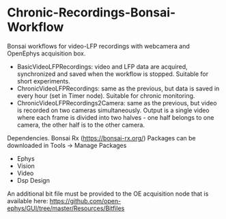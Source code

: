 # Chronic-Recordings-Bonsai-Workflow

Bonsai workflows for video-LFP recordings with webcamera and OpenEphys acquisition box. 
* BasicVideoLFPRecordings: video and LFP data are acquired, synchronized and saved when the workflow is stopped. Suitable for short experiments.
* ChronicVideoLFPRecordings: same as the previous, but data is saved in every hour (set in Timer node). Suitable for chronic monitoring.
* ChronicVideoLFPRecordings2Camera: same as the previous, but video is recorded on two cameras simultaneously. Output is a single video where each frame is divided into two halves - one half belongs to one camera, the other half is to the other camera.

Dependencies. 
Bonsai Rx (https://bonsai-rx.org/)
Packages can be downloaded in Tools -> Manage Packages
* Ephys
* Vision
* Video
* Dsp Design

An additional bit file must be provided to the OE acquisition node that is available here: https://github.com/open-ephys/GUI/tree/master/Resources/Bitfiles
